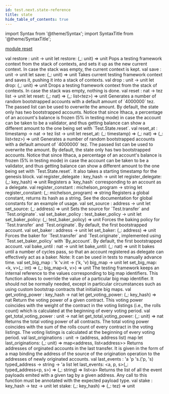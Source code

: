```yaml
---
id: test.next.state-reference
title: state
hide_table_of_contents: true
---
```

import Syntax from '@theme/Syntax';
import SyntaxTitle from '@theme/SyntaxTitle';



[module reset](test.next.state.reset.md)


<SyntaxTitle syntax="cameligo">
val restore : unit -&gt; unit
</SyntaxTitle>
<SyntaxTitle syntax="jsligo">
let restore: (&#95;: unit) =&gt; unit
</SyntaxTitle>
Pops a testing framework context from the stack of contexts, and
        sets it up as the new current context. In case the stack was
        empty, the current context is kept.


<SyntaxTitle syntax="cameligo">
val save : unit -&gt; unit
</SyntaxTitle>
<SyntaxTitle syntax="jsligo">
let save: (&#95;: unit) =&gt; unit
</SyntaxTitle>
Takes current testing framework context and saves it, pushing it
        into a stack of contexts.


<SyntaxTitle syntax="cameligo">
val drop : unit -&gt; unit
</SyntaxTitle>
<SyntaxTitle syntax="jsligo">
let drop: (&#95;: unit) =&gt; unit
</SyntaxTitle>
Drops a testing framework context from the stack of contexts. In
        case the stack was empty, nothing is done.


<SyntaxTitle syntax="cameligo">
val reset : nat -&gt; tez list -&gt; unit
</SyntaxTitle>
<SyntaxTitle syntax="jsligo">
let reset: (&#95;: nat) =&gt; (&#95;: list&lt;tez&gt;) =&gt; unit
</SyntaxTitle>
Generates a number of random bootstrapped accounts with a
        default amount of `4000000` tez. The passed list can be used to
        overwrite the amount. By default, the state only has two
        bootstrapped accounts. Notice that since Ithaca, a percentage of
        an account's balance is frozen (5% in testing mode) in case the
        account can be taken to be a validator, and thus getting
        balance can show a different amount to the one being set with
        `Test.State.reset`.


<SyntaxTitle syntax="cameligo">
val reset&#95;at : timestamp -&gt; nat -&gt; tez list -&gt; unit
</SyntaxTitle>
<SyntaxTitle syntax="jsligo">
let reset&#95;at: (&#95;: timestamp) =&gt; (&#95;: nat) =&gt; (&#95;: list&lt;tez&gt;) =&gt; unit
</SyntaxTitle>
Generates a number of random bootstrapped accounts with a
        default amount of `4000000` tez. The passed list can be used to
        overwrite the amount. By default, the state only has two
        bootstrapped accounts. Notice that since Ithaca, a percentage of
        an account's balance is frozen (5% in testing mode) in case the
        account can be taken to be a validator, and thus getting
        balance can show a different amount to the one being set with
        `Test.State.reset`. It also takes a starting timestamp
        for the genesis block.


<SyntaxTitle syntax="cameligo">
val register&#95;delegate : key&#95;hash -&gt; unit
</SyntaxTitle>
<SyntaxTitle syntax="jsligo">
let register&#95;delegate: (&#95;: key&#95;hash) =&gt; unit
</SyntaxTitle>
Registers a `key_hash` corresponding to an account as a delegate.


<SyntaxTitle syntax="cameligo">
val register&#95;constant : michelson&#95;program -&gt; string
</SyntaxTitle>
<SyntaxTitle syntax="jsligo">
let register&#95;constant: (&#95;: michelson&#95;program) =&gt; string
</SyntaxTitle>
Registers a global constant, returns its hash as a string. See
        the documentation for global constants for an example of usage.


<SyntaxTitle syntax="cameligo">
val set&#95;source : address -&gt; unit
</SyntaxTitle>
<SyntaxTitle syntax="jsligo">
let set&#95;source: (&#95;: address) =&gt; unit
</SyntaxTitle>
Sets the source for `Test.transfer` and `Test.originate`.


<SyntaxTitle syntax="cameligo">
val set&#95;baker&#95;policy : test&#95;baker&#95;policy -&gt; unit
</SyntaxTitle>
<SyntaxTitle syntax="jsligo">
let set&#95;baker&#95;policy: (&#95;: test&#95;baker&#95;policy) =&gt; unit
</SyntaxTitle>
Forces the baking policy for `Test.transfer` and
        `Test.originate`. By default, the first bootstrapped account.


<SyntaxTitle syntax="cameligo">
val set&#95;baker : address -&gt; unit
</SyntaxTitle>
<SyntaxTitle syntax="jsligo">
let set&#95;baker: (&#95;: address) =&gt; unit
</SyntaxTitle>
Forces the baker for `Test.transfer` and `Test.originate`,
        implemented using `Test.set_baker_policy` with `By_account`. By
        default, the first bootstrapped account.


<SyntaxTitle syntax="cameligo">
val bake&#95;until : nat -&gt; unit
</SyntaxTitle>
<SyntaxTitle syntax="jsligo">
let bake&#95;until: (&#95;: nat) =&gt; unit
</SyntaxTitle>
It bakes until a number of cycles pass, so that an account
       registered as delegate can effectively act as a baker. Note: It
       can be used in tests to manually advance time.


<SyntaxTitle syntax="cameligo">
val set&#95;big&#95;map : &#39;k &#39;v.int -&gt; (&#39;k, &#39;v) big&#95;map -&gt; unit
</SyntaxTitle>
<SyntaxTitle syntax="jsligo">
let set&#95;big&#95;map: &lt;k, v&gt;(&#95;: int) =&gt; (&#95;: big&#95;map&lt;k, v&gt;) =&gt; unit
</SyntaxTitle>
The testing framework keeps an internal reference to the values
        corresponding to big map identifiers. This function allows to
        override the value of a particular big map identifier. It should
        not be normally needed, except in particular circumstances such as
        using custom bootstrap contracts that initialize big maps.


<SyntaxTitle syntax="cameligo">
val get&#95;voting&#95;power : key&#95;hash -&gt; nat
</SyntaxTitle>
<SyntaxTitle syntax="jsligo">
let get&#95;voting&#95;power: (&#95;: key&#95;hash) =&gt; nat
</SyntaxTitle>
Return the voting power of a given contract. This voting power
        coincides with the weight of the contract in the voting listings
        (i.e., the rolls count) which is calculated at the beginning of
        every voting period.


<SyntaxTitle syntax="cameligo">
val get&#95;total&#95;voting&#95;power : unit -&gt; nat
</SyntaxTitle>
<SyntaxTitle syntax="jsligo">
let get&#95;total&#95;voting&#95;power: (&#95;: unit) =&gt; nat
</SyntaxTitle>
Returns the total voting power of all contracts. The total
        voting power coincides with the sum of the rolls count of every
        contract in the voting listings. The voting listings is calculated
        at the beginning of every voting period.


<SyntaxTitle syntax="cameligo">
val last&#95;originations : unit -&gt; (address, address list) map
</SyntaxTitle>
<SyntaxTitle syntax="jsligo">
let last&#95;originations: (&#95;: unit) =&gt; map&lt;address, list&lt;address&gt;&gt;
</SyntaxTitle>
Returns addresses of orginated accounts in the last transfer. It
        is given in the form of a map binding the address of the source of
        the origination operation to the addresses of newly originated
        accounts.


<SyntaxTitle syntax="cameligo">
val last&#95;events : &#39;a &#39;p &#39;s.(&#39;p, &#39;s) typed&#95;address -&gt; string -&gt; &#39;a list
</SyntaxTitle>
<SyntaxTitle syntax="jsligo">
let last&#95;events: &lt;a, p, s&gt;(&#95;: typed&#95;address&lt;p, s&gt;) =&gt; (&#95;: string) =&gt; list&lt;a&gt;
</SyntaxTitle>
Returns the list of all the event payloads emited with a given
        tag by a given address. Any call to this function must be
        annotated with the expected payload type.


<SyntaxTitle syntax="cameligo">
val stake : key&#95;hash -&gt; tez -&gt; unit
</SyntaxTitle>
<SyntaxTitle syntax="jsligo">
let stake: (&#95;: key&#95;hash) =&gt; (&#95;: tez) =&gt; unit
</SyntaxTitle>
